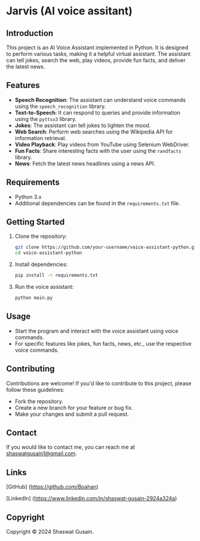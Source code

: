 # Jarvis (AI voice assitant)

## Introduction

This project is an AI Voice Assistant implemented in Python. It is designed to perform various tasks, making it a helpful virtual assistant. The assistant can tell jokes, search the web, play videos, provide fun facts, and deliver the latest news.

## Features

- **Speech Recognition**: The assistant can understand voice commands using the `speech_recognition` library.
- **Text-to-Speech**: It can respond to queries and provide information using the `pyttsx3` library.
- **Jokes**: The assistant can tell jokes to lighten the mood.
- **Web Search**: Perform web searches using the Wikipedia API for information retrieval.
- **Video Playback**: Play videos from YouTube using Selenium WebDriver.
- **Fun Facts**: Share interesting facts with the user using the `randfacts` library.
- **News**: Fetch the latest news headlines using a news API.

## Requirements

- Python 3.x
- Additional dependencies can be found in the `requirements.txt` file.

## Getting Started

1. Clone the repository:

   ```bash
   git clone https://github.com/your-username/voice-assistant-python.git
   cd voice-assistant-python
   ```

2. Install dependencies:

   ```bash
   pip install -r requirements.txt
   ```

3. Run the voice assistant:

   ```bash
   python main.py
   ```

## Usage

- Start the program and interact with the voice assistant using voice commands.
- For specific features like jokes, fun facts, news, etc., use the respective voice commands.

## Contributing

Contributions are welcome! If you'd like to contribute to this project, please follow these guidelines:
- Fork the repository.
- Create a new branch for your feature or bug fix.
- Make your changes and submit a pull request.


## Contact
If you would like to contact me, you can reach me at shaswatgusain1@gmail.com.


## Links
[GitHub] (https://github.com/Boahan)

[LinkedIn] (https://www.linkedin.com/in/shaswat-gusain-2924a324a)


## Copyright
Copyright © 2024 Shaswat Gusain.
